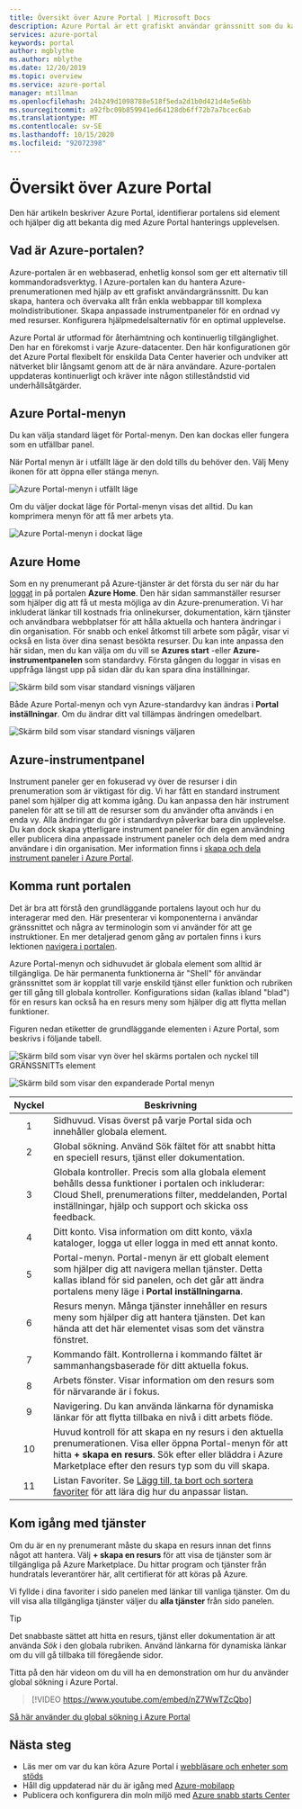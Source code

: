 ```yaml
---
title: Översikt över Azure Portal | Microsoft Docs
description: Azure Portal är ett grafiskt användar gränssnitt som du kan använda för att hantera dina Azure-tjänster. Lär dig hur du navigerar och söker efter resurser i Azure Portal.
services: azure-portal
keywords: portal
author: mgblythe
ms.author: mblythe
ms.date: 12/20/2019
ms.topic: overview
ms.service: azure-portal
manager: mtillman
ms.openlocfilehash: 24b249d1098788e518f5eda2d1b0d421d4e5e6bb
ms.sourcegitcommit: a92fbc09b859941ed64128db6ff72b7a7bcec6ab
ms.translationtype: MT
ms.contentlocale: sv-SE
ms.lasthandoff: 10/15/2020
ms.locfileid: "92072398"
---
```

# <a name="azure-portal-overview"></a>Översikt över Azure Portal

Den här artikeln beskriver Azure Portal, identifierar portalens sid element och hjälper dig att bekanta dig med Azure Portal hanterings upplevelsen.

## <a name="what-is-the-azure-portal"></a>Vad är Azure-portalen?

Azure-portalen är en webbaserad, enhetlig konsol som ger ett alternativ till kommandoradsverktyg. I Azure-portalen kan du hantera Azure-prenumerationen med hjälp av ett grafiskt användargränssnitt. Du kan skapa, hantera och övervaka allt från enkla webbappar till komplexa molndistributioner. Skapa anpassade instrumentpaneler för en ordnad vy med resurser. Konfigurera hjälpmedelsalternativ för en optimal upplevelse.

Azure Portal är utformad för återhämtning och kontinuerlig tillgänglighet. Den har en förekomst i varje Azure-datacenter. Den här konfigurationen gör det Azure Portal flexibelt för enskilda Data Center haverier och undviker att nätverket blir långsamt genom att de är nära användare. Azure-portalen uppdateras kontinuerligt och kräver inte någon stilleståndstid vid underhållsåtgärder.

## <a name="azure-portal-menu"></a>Azure Portal-menyn

Du kan välja standard läget för Portal-menyn. Den kan dockas eller fungera som en utfällbar panel.

När Portal menyn är i utfällt läge är den dold tills du behöver den. Välj Meny ikonen för att öppna eller stänga menyn.

![Azure Portal-menyn i utfällt läge](./media/azure-portal-overview/azure-portal-overview-portal-menu-flyout.png)

Om du väljer dockat läge för Portal-menyn visas det alltid. Du kan komprimera menyn för att få mer arbets yta.

![Azure Portal-menyn i dockat läge](./media/azure-portal-overview/azure-portal-overview-portal-menu-expandcollapse.png)

## <a name="azure-home"></a>Azure Home

Som en ny prenumerant på Azure-tjänster är det första du ser när du har [loggat](https://portal.azure.com) in på portalen **Azure Home**. Den här sidan sammanställer resurser som hjälper dig att få ut mesta möjliga av din Azure-prenumeration. Vi har inkluderat länkar till kostnads fria onlinekurser, dokumentation, kärn tjänster och användbara webbplatser för att hålla aktuella och hantera ändringar i din organisation. För snabb och enkel åtkomst till arbete som pågår, visar vi också en lista över dina senast besökta resurser. Du kan inte anpassa den här sidan, men du kan välja om du vill se **Azures start** -eller **Azure-instrumentpanelen** som standardvy. Första gången du loggar in visas en uppfråga längst upp på sidan där du kan spara dina inställningar.

![Skärm bild som visar standard visnings väljaren](./media/azure-portal-overview/azure-portal-default-view.png)

Både Azure Portal-menyn och vyn Azure-standardvy kan ändras i **Portal inställningar**. Om du ändrar ditt val tillämpas ändringen omedelbart.

![Skärm bild som visar standard visnings väljaren](./media/azure-portal-overview/azure-portal-overview-portal-settings-menu-home.png)

## <a name="azure-dashboard"></a>Azure-instrumentpanel

Instrument paneler ger en fokuserad vy över de resurser i din prenumeration som är viktigast för dig. Vi har fått en standard instrument panel som hjälper dig att komma igång. Du kan anpassa den här instrument panelen för att se till att de resurser som du använder ofta används i en enda vy. Alla ändringar du gör i standardvyn påverkar bara din upplevelse. Du kan dock skapa ytterligare instrument paneler för din egen användning eller publicera dina anpassade instrument paneler och dela dem med andra användare i din organisation. Mer information finns i [skapa och dela instrument paneler i Azure Portal](../azure-portal/azure-portal-dashboards.md).

## <a name="getting-around-the-portal"></a>Komma runt portalen

Det är bra att förstå den grundläggande portalens layout och hur du interagerar med den. Här presenterar vi komponenterna i användar gränssnittet och några av terminologin som vi använder för att ge instruktioner. En mer detaljerad genom gång av portalen finns i kurs lektionen [navigera i portalen](/learn/modules/tour-azure-portal/3-navigate-the-portal).

Azure Portal-menyn och sidhuvudet är globala element som alltid är tillgängliga. De här permanenta funktionerna är "Shell" för användar gränssnittet som är kopplat till varje enskild tjänst eller funktion och rubriken ger till gång till globala kontroller. Konfigurations sidan (kallas ibland "blad") för en resurs kan också ha en resurs meny som hjälper dig att flytta mellan funktioner.

Figuren nedan etiketter de grundläggande elementen i Azure Portal, som beskrivs i följande tabell.

![Skärm bild som visar vyn över hel skärms portalen och nyckel till GRÄNSSNITTs element](./media/azure-portal-overview/azure-portal-overview-portal-callouts.png)

![Skärm bild som visar den expanderade Portal menyn](./media/azure-portal-overview/azure-portal-overview-portal-menu-callouts.png)

|Nyckel|Beskrivning
|:---:|---|
|1|Sidhuvud. Visas överst på varje Portal sida och innehåller globala element.|
|2| Global sökning. Använd Sök fältet för att snabbt hitta en speciell resurs, tjänst eller dokumentation.|
|3|Globala kontroller. Precis som alla globala element behålls dessa funktioner i portalen och inkluderar: Cloud Shell, prenumerations filter, meddelanden, Portal inställningar, hjälp och support och skicka oss feedback.|
|4|Ditt konto. Visa information om ditt konto, växla kataloger, logga ut eller logga in med ett annat konto.|
|5|Portal-menyn. Portal-menyn är ett globalt element som hjälper dig att navigera mellan tjänster. Detta kallas ibland för sid panelen, och det går att ändra portalens meny läge i **Portal inställningarna**.|
|6|Resurs menyn. Många tjänster innehåller en resurs meny som hjälper dig att hantera tjänsten. Det kan hända att det här elementet visas som det vänstra fönstret.|
|7|Kommando fält. Kontrollerna i kommando fältet är sammanhangsbaserade för ditt aktuella fokus.|
|8|Arbets fönster.  Visar information om den resurs som för närvarande är i fokus.|
|9|Navigering. Du kan använda länkarna för dynamiska länkar för att flytta tillbaka en nivå i ditt arbets flöde.|
|10|Huvud kontroll för att skapa en ny resurs i den aktuella prenumerationen. Visa eller öppna Portal-menyn för att hitta **+ skapa en resurs**. Sök efter eller bläddra i Azure Marketplace efter den resurs typ som du vill skapa.|
|11|Listan Favoriter. Se [Lägg till, ta bort och sortera favoriter](../azure-portal/azure-portal-add-remove-sort-favorites.md) för att lära dig hur du anpassar listan.|

## <a name="get-started-with-services"></a>Kom igång med tjänster

Om du är en ny prenumerant måste du skapa en resurs innan det finns något att hantera. Välj **+ skapa en resurs** för att visa de tjänster som är tillgängliga på Azure Marketplace. Du hittar program och tjänster från hundratals leverantörer här, allt certifierat för att köras på Azure.

Vi fyllde i dina favoriter i sido panelen med länkar till vanliga tjänster.  Om du vill visa alla tillgängliga tjänster väljer du **alla tjänster** från sido panelen.

> [!TIP]
> Det snabbaste sättet att hitta en resurs, tjänst eller dokumentation är att använda *Sök* i den globala rubriken. Använd länkarna för dynamiska länkar om du vill gå tillbaka till föregående sidor.
>
Titta på den här videon om du vill ha en demonstration om hur du använder global sökning i Azure Portal.


> [!VIDEO https://www.youtube.com/embed/nZ7WwTZcQbo]

[Så här använder du global sökning i Azure Portal](https://www.youtube.com/watch?v=nZ7WwTZcQbo)

## <a name="next-steps"></a>Nästa steg

* Läs mer om var du kan köra Azure Portal i [webbläsare och enheter som stöds](../azure-portal/azure-portal-supported-browsers-devices.md)
* Håll dig uppdaterad när du är igång med [Azure-mobilapp](https://azure.microsoft.com/features/azure-portal/mobile-app/)
* Publicera och konfigurera din moln miljö med [Azure snabb starts Center](../azure-portal/azure-portal-quickstart-center.md)